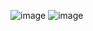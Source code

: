 ![image](https://user-images.githubusercontent.com/29064137/126182647-5766ca1b-6c43-4eba-80ae-61434b83da8d.png)
![image](https://user-images.githubusercontent.com/29064137/126182713-f26d059b-d565-4949-b578-4442ba8e93ff.png)
